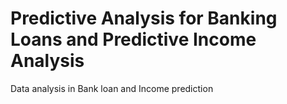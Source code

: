 # Predictive Analysis for Banking Loans and Predictive Income Analysis
Data analysis in Bank loan and Income prediction
